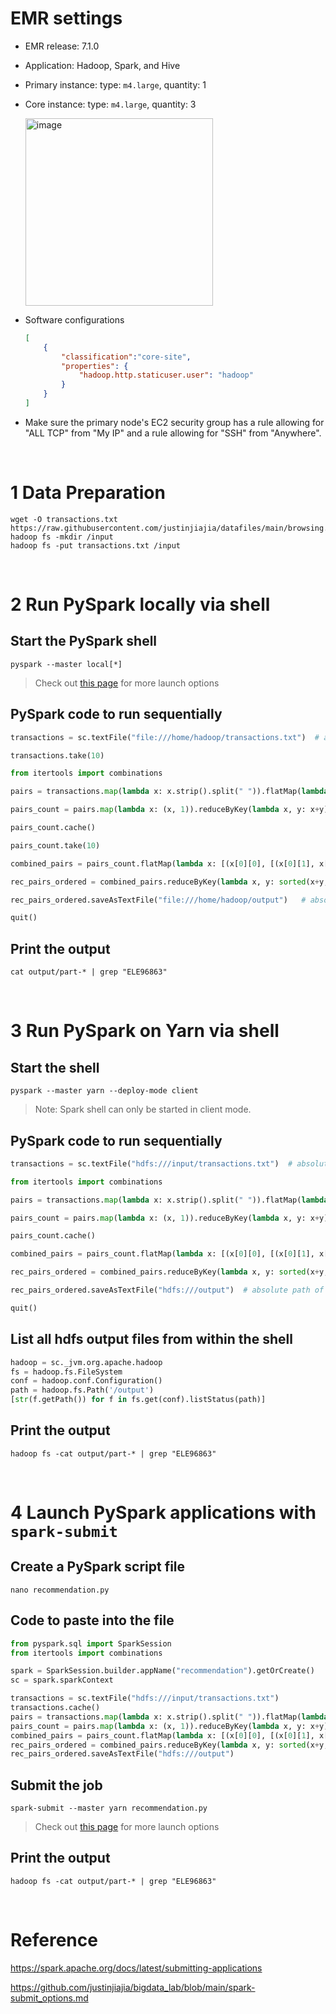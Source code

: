 # EMR settings

- EMR release: 7.1.0 

- Application: Hadoop, Spark, and Hive
  
- Primary instance: type: `m4.large`, quantity: 1

- Core instance: type: `m4.large`, quantity: 3
  
    <img width="300" alt="image" src="https://github.com/justinjiajia/bigdata_lab/assets/8945640/1644cc8c-d79b-4c48-a194-f5c49478d126">

- Software configurations
    ```json
    [
        {
            "classification":"core-site",
            "properties": {
                "hadoop.http.staticuser.user": "hadoop"
            }
        }
    ]
    ```

- Make sure the primary node's EC2 security group has a rule allowing for "ALL TCP" from "My IP" and a rule allowing for "SSH" from "Anywhere".

<br>

# 1 Data Preparation

```shell
wget -O transactions.txt  https://raw.githubusercontent.com/justinjiajia/datafiles/main/browsing.csv
hadoop fs -mkdir /input
hadoop fs -put transactions.txt /input
```

<br>

# 2 Run PySpark locally via shell

## Start the PySpark shell

```shell
pyspark --master local[*]
```

> Check out [this page](pyspark_options.md) for more launch options 

## PySpark code to run sequentially

```python
transactions = sc.textFile("file:///home/hadoop/transactions.txt")  # absolute path of the input file on local FS

transactions.take(10)

from itertools import combinations

pairs = transactions.map(lambda x: x.strip().split(" ")).flatMap(lambda x: combinations(x, 2)).map(lambda x: (x[0], x[1]) if x[0] <= x[1] else (x[1], x[0]))

pairs_count = pairs.map(lambda x: (x, 1)).reduceByKey(lambda x, y: x+y)

pairs_count.cache()

pairs_count.take(10)

combined_pairs = pairs_count.flatMap(lambda x: [(x[0][0], [(x[0][1], x[1])]), (x[0][1], [(x[0][0], x[1])])])

rec_pairs_ordered = combined_pairs.reduceByKey(lambda x, y: sorted(x+y, key=lambda val: val[1], reverse=True)[:5])

rec_pairs_ordered.saveAsTextFile("file:///home/hadoop/output")   # absolute path of the output directory file on local FS

quit()
```

## Print the output

```shell
cat output/part-* | grep "ELE96863"
```

<br>

# 3 Run PySpark on Yarn via shell

## Start the shell

```shell
pyspark --master yarn --deploy-mode client
```
> Note: Spark shell can only be started in client mode.

## PySpark code to run sequentially

```python
transactions = sc.textFile("hdfs:///input/transactions.txt")  # absolute path of the input file on HDFS

from itertools import combinations

pairs = transactions.map(lambda x: x.strip().split(" ")).flatMap(lambda x: combinations(x, 2)).map(lambda x: (x[0], x[1]) if x[0] <= x[1] else (x[1], x[0]))

pairs_count = pairs.map(lambda x: (x, 1)).reduceByKey(lambda x, y: x+y)

pairs_count.cache()

combined_pairs = pairs_count.flatMap(lambda x: [(x[0][0], [(x[0][1], x[1])]), (x[0][1], [(x[0][0], x[1])])])

rec_pairs_ordered = combined_pairs.reduceByKey(lambda x, y: sorted(x+y, key=lambda val: val[1], reverse=True)[:5])

rec_pairs_ordered.saveAsTextFile("hdfs:///output")  # absolute path of the output directory file on HDFS

quit()
```
## List all hdfs output files from within the shell

```python
hadoop = sc._jvm.org.apache.hadoop
fs = hadoop.fs.FileSystem
conf = hadoop.conf.Configuration()
path = hadoop.fs.Path('/output')
[str(f.getPath()) for f in fs.get(conf).listStatus(path)]
```

## Print the output

```shell
hadoop fs -cat output/part-* | grep "ELE96863"
```

<br>

# 4 Launch PySpark applications with `spark-submit`

## Create a PySpark script file

```shell
nano recommendation.py
```

## Code to paste into the file

```python
from pyspark.sql import SparkSession
from itertools import combinations

spark = SparkSession.builder.appName("recommendation").getOrCreate()
sc = spark.sparkContext

transactions = sc.textFile("hdfs:///input/transactions.txt")
transactions.cache()
pairs = transactions.map(lambda x: x.strip().split(" ")).flatMap(lambda x: combinations(x, 2)).map(lambda x: (x[0], x[1]) if x[0] <= x[1] else (x[1], x[0]))
pairs_count = pairs.map(lambda x: (x, 1)).reduceByKey(lambda x, y: x+y)
combined_pairs = pairs_count.flatMap(lambda x: [(x[0][0], [(x[0][1], x[1])]), (x[0][1], [(x[0][0], x[1])])])
rec_pairs_ordered = combined_pairs.reduceByKey(lambda x, y: sorted(x+y, key=lambda val: val[1], reverse=True)[:5])
rec_pairs_ordered.saveAsTextFile("hdfs:///output")
```

## Submit the job

```shell
spark-submit --master yarn recommendation.py
```

> Check out [this page](spark-submit_options.md) for more launch options 



## Print the output

```shell
hadoop fs -cat output/part-* | grep "ELE96863"
```

<br>

# Reference

https://spark.apache.org/docs/latest/submitting-applications

https://github.com/justinjiajia/bigdata_lab/blob/main/spark-submit_options.md
